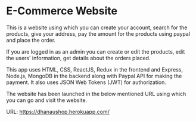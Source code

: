 <h1>E-Commerce Website</h1>
This is a website using which you can create your account, search for the products, give your address, pay the amount for the products using paypal and place the order.

If you are logged in as an admin you can create or edit the products, edit the users' information, get details about the orders placed.

This app uses HTML, CSS, ReactJS, Redux in the frontend and Express, Node.js, MongoDB in the backend along with Paypal API for making the payment. It also uses JSON Web Tokens (JWT) for authorization.

The website has been launched in the below mentioned URL using which you can go and visit the website.

URL: https://dhanaushop.herokuapp.com/
